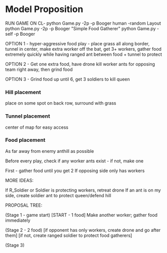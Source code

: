 # Model Proposition


RUN GAME ON CL- 
python Game.py -2p -p Booger human -random Layout
python Game.py -2p -p Booger "Simple Food Gatherer"
python Game.py -self -p Booger

OPTION 1 - hyper-aggressive food play - place grass all along border, tunnel in center, make extra worker off the bat, get 3+ workers, gather food extremely quickly while having ranged ant between food + tunnel to protect

OPTION 2 - Get one extra food, have drone kill worker ants for opposing team right away, then grind food

OPTION 3 - Grind food up until 6, get 3 soldiers to kill queen

### Hill placement
place on some spot on back row, surround with grass
### Tunnel placement
center of map for easy access
### Food placement
As far away from enemy anthill as possible


Before every play, check if any worker ants exist - if not, make one

First - gather food until you get 2
If opposing side only has workers


MORE IDEAS:

If R_Soldier or Soldier is protecting workers, retreat drone
If an ant is on my side, create soldier ant to protect queen/defend hill



PROPOSAL TREE:

(Stage 1 - game start)                      [START - 1 food]
                                Make another worker; gather food immediately
                        
(Stage 2 - 2 food) [if opponent has only workers, create drone and go after them]  [if not, create ranged soldier to protect food gatherers]

(Stage 3) 